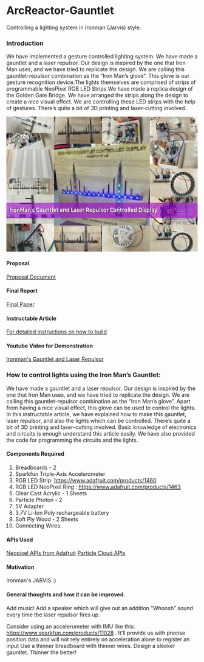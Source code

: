 # ArcReactor-Gauntlet
Controlling a lighting system in Ironman (Jarvis) style.

### Introduction
We have implemented a gesture controlled lighting system. We have made a gauntlet and a laser repulsor. Our design is inspired by the one that Iron Man uses, and we have tried to replicate the design. We are calling this gauntlet-repulsor combination as the “Iron Man’s glove”. This glove is our gesture recognition device.The lights themselves are comprised of strips of programmable NeoPixel RGB LED Strips.We have made a replica design of the Golden Gate Bridge. We have arranged the strips along the design to create a nice visual effect. We are controlling these LED strips with the help of gestures. There’s quite a bit of 3D printing and laser-cutting involved.

![Network Strength Simulation](/Images/GauntletDisplayBanner.jpg)

#### Proposal
[Proposal Document](https://github.com/nathan5x/ArcReactor-Gauntlet/blob/master/Docs/ArcReactor_Proposal.pdf)

#### Final Report
[Final Paper](https://github.com/nathan5x/ArcReactor-Gauntlet/blob/master/Docs/FinalPaper.pdf)

#### Instructable Article
[For detailed instructions on how to build](http://www.instructables.com/id/Ironmans-ArcReactor-Gauntlet-Light-Controlling-Sys/)

#### Youtube Video for Demonstration
[Ironman's Gauntlet and Laser Repulsor](https://youtu.be/D1eNAbzzMB0)

### How to control lights using the Iron Man’s Gauntlet:
We have made a gauntlet and a laser repulsor. Our design is inspired by the one that Iron Man uses, and we have tried to replicate the design. We are calling this gauntlet-repulsor combination as the “Iron Man’s glove”.
Apart from having a nice visual effect, this glove can be used to control the lights.
In this instructable article, we have explained how to make this gauntlet, laser repulsor, and also the lights which can be controlled. There’s quite a bit of 3D printing and laser-cutting involved. Basic knowledge of electronics and circuits is enough understand this article easily. We have also provided the code for programming the circuits and the lights.

#### Components Required
1. Breadboards - 2
2. Sparkfun Triple-Axis Accelerometer
3. RGB LED Strip: https://www.adafruit.com/products/1460
4. RGB LED NeoPixel Ring : https://www.adafruit.com/products/1463
5. Clear Cast Acrylic - 1 Sheets
6. Particle Photon - 2
7. 5V Adapter
8. 3.7V Li-Ion Poly rechargeable battery
9. Soft Ply Wood - 2 Sheets
10. Connecting Wires.

#### APIs Used
[Neopixel APIs from Adafruit](https://github.com/adafruit/Adafruit_NeoPixel)
[Particle Cloud APIs](https://docs.particle.io/reference/api/)

#### Motivation
Ironman's JARVIS :)

#### General thoughts and how it can be improved.
Add music! Add a speaker which will give out an addition “Whoosh” sound every time the laser repulsor fires up.

Consider using an accelerometer with IMU like this: https://www.sparkfun.com/products/11028 . It’ll provide us with precise position data and will not rely entirely on acceleration alone to register an input
Use a thinner breadboard with thinner wires. Design a sleeker gauntlet. Thinner the better!
